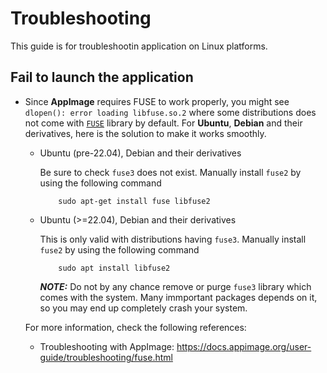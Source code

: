 # Troubleshooting

This guide is for troubleshootin application on Linux platforms.

## Fail to launch the application

- Since **AppImage** requires FUSE to work properly, you might see `dlopen(): error loading libfuse.so.2` where some distributions does not come with [`FUSE`](https://packages.debian.org/bookworm/libfuse2) library by default.  For **Ubuntu**, **Debian** and their derivatives, here is the solution to make it works smoothly.

    - Ubuntu (pre-22.04), Debian and their derivatives

        Be sure to check `fuse3` does not exist. Manually install `fuse2` by using the following command

        ```
            sudo apt-get install fuse libfuse2
        ```

    - Ubuntu (>=22.04), Debian and their derivatives

        This is only valid with distributions having `fuse3`. Manually install `fuse2` by using the following command

        ```
            sudo apt install libfuse2
        ```

        **_NOTE:_** Do not by any chance remove or purge `fuse3` library which comes with the system. Many immportant packages depends on it, so you may end up completely crash your system.

    For more information, check the following references:

    - Troubleshooting with AppImage: https://docs.appimage.org/user-guide/troubleshooting/fuse.html
